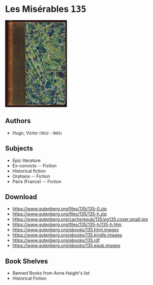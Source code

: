 # Les Misérables <kbd>135</kbd>

![](./cover.medium.jpg "")

## Authors


 - Hugo, Victor <small>(1802 - 1885)</small>

## Subjects


 - Epic literature
 - Ex-convicts -- Fiction
 - Historical fiction
 - Orphans -- Fiction
 - Paris (France) -- Fiction

## Download


 - https://www.gutenberg.org/files/135/135-0.zip
 - https://www.gutenberg.org/files/135/135-h.zip
 - https://www.gutenberg.org/cache/epub/135/pg135.cover.small.jpg
 - https://www.gutenberg.org/files/135/135-h/135-h.htm
 - https://www.gutenberg.org/ebooks/135.html.images
 - https://www.gutenberg.org/ebooks/135.kindle.images
 - https://www.gutenberg.org/ebooks/135.rdf
 - https://www.gutenberg.org/ebooks/135.epub.images

## Book Shelves


 - Banned Books from Anne Haight's list
 - Historical Fiction
